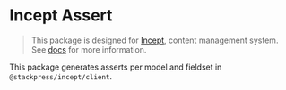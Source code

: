 # Incept Assert

> This package is designed for [Incept](https://github.com/stackpress/incept),
content management system. See [docs](https://github.com/stackpress/incept)
for more information.

This package generates asserts per model and fieldset in `@stackpress/incept/client`.